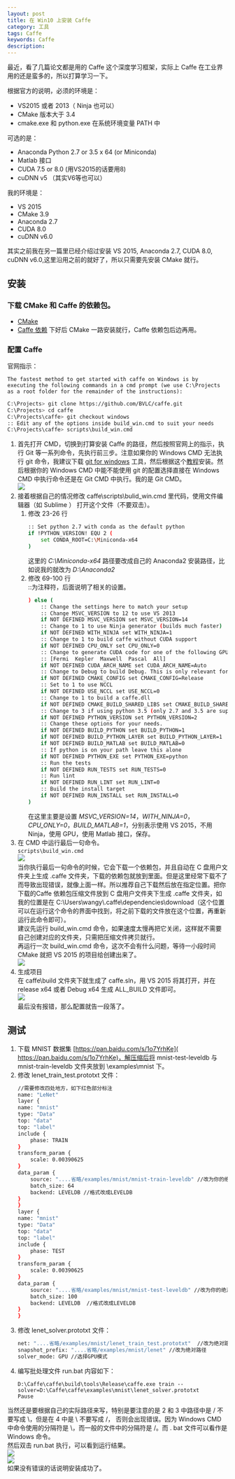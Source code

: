 ```yaml
---
layout: post
title: 在 Win10 上安装 Caffe
category: 工具
tags: Caffe
keywords: Caffe
description:
---
```

最近，看了几篇论文都是用的 Caffe 这个深度学习框架，实际上 Caffe 在工业界用的还是蛮多的，所以打算学习一下。

根据官方的说明，必须的环境是：
* VS2015 或者 2013（ Ninja 也可以）
* CMake 版本大于 3.4
* cmake.exe 和 python.exe 在系统环境变量 PATH 中  

可选的是：
* Anaconda Python 2.7 or 3.5 x 64 (or Miniconda)
* Matlab 接口
* CUDA 7.5 or 8.0 (用VS2015的话要用8)
* cuDNN v5 （其实V6等也可以）

我的环境是：
* VS 2015
* CMake 3.9
* Anaconda 2.7
* CUDA 8.0
* cuDNN v6.0

其实之前我在另一篇里已经介绍过安装 VS 2015, Anaconda 2.7, CUDA 8.0, cuDNN v6.0,这里沿用之前的就好了，所以只需要先安装 CMake 就行。
## 安装
### 下载 CMake 和 Caffe 的依赖包。
* [CMake](https://cmake.org/download/)
* [Caffe 依赖](https://github.com/willyd/caffe-builder/releases/ )
下好后 CMake 一路安装就行，Caffe 依赖包后边再用。
### 配置 Caffe
官网指示：
```text
The fastest method to get started with caffe on Windows is by executing the following commands in a cmd prompt (we use C:\Projects as a root folder for the remainder of the instructions):
```
```bash
C:\Projects> git clone https://github.com/BVLC/caffe.git
C:\Projects> cd caffe
C:\Projects\caffe> git checkout windows
:: Edit any of the options inside build_win.cmd to suit your needs
C:\Projects\caffe> scripts\build_win.cmd
```
1. 首先打开 CMD，切换到打算安装 Caffe 的路径，然后按照官网上的指示，执行 Git 等一系列命令，先执行前三步。注意如果你的 Windows CMD 无法执行 git 命令，我建议下载 [git for windows](http://gitforwindows.org/) 工具，然后根据这个[教程](https://jingyan.baidu.com/article/9f7e7ec0b17cac6f2815548d.html)安装。然后根据你的 Windows CMD 中能不能使用 git 的配置选择直接在 Windows CMD 中执行命令还是在 Git CMD 中执行。我的是 Git CMD。  
![](http://ww1.sinaimg.cn/mw690/006CYpBYly1fnzzofg0d0j30fk071mx4.jpg)
2. 接着根据自己的情况修改 caffe\scripts\bulid_win.cmd 里代码，使用文件编辑器（如 Sublime ） 打开这个文件（不要双击）。
    1. 修改 23-26 行
        ```bash
        :: Set python 2.7 with conda as the default python
        if !PYTHON_VERSION! EQU 2 (
            set CONDA_ROOT=C:\Miniconda-x64
        )
        ```  
         这里的 *C:\Miniconda-x64* 路径要改成自己的 Anaconda2 安装路径，比如说我的就改为 *D:\Anaconda2*
    2. 修改 69-100 行  
        ::为注释符，后面说明了相关的设置。
        ```bash
        ) else (
            :: Change the settings here to match your setup
            :: Change MSVC_VERSION to 12 to use VS 2013
            if NOT DEFINED MSVC_VERSION set MSVC_VERSION=14 
            :: Change to 1 to use Ninja generator (builds much faster)
            if NOT DEFINED WITH_NINJA set WITH_NINJA=1
            :: Change to 1 to build caffe without CUDA support
            if NOT DEFINED CPU_ONLY set CPU_ONLY=0
            :: Change to generate CUDA code for one of the following GPU architectures
            :: [Fermi  Kepler  Maxwell  Pascal  All]
            if NOT DEFINED CUDA_ARCH_NAME set CUDA_ARCH_NAME=Auto
            :: Change to Debug to build Debug. This is only relevant for the Ninja generator the Visual Studio generator will generate both Debug and Release configs
            if NOT DEFINED CMAKE_CONFIG set CMAKE_CONFIG=Release
            :: Set to 1 to use NCCL
            if NOT DEFINED USE_NCCL set USE_NCCL=0
            :: Change to 1 to build a caffe.dll
            if NOT DEFINED CMAKE_BUILD_SHARED_LIBS set CMAKE_BUILD_SHARED_LIBS=0
            :: Change to 3 if using python 3.5 (only 2.7 and 3.5 are supported)
            if NOT DEFINED PYTHON_VERSION set PYTHON_VERSION=2
            :: Change these options for your needs.
            if NOT DEFINED BUILD_PYTHON set BUILD_PYTHON=1
            if NOT DEFINED BUILD_PYTHON_LAYER set BUILD_PYTHON_LAYER=1
            if NOT DEFINED BUILD_MATLAB set BUILD_MATLAB=0
            :: If python is on your path leave this alone
            if NOT DEFINED PYTHON_EXE set PYTHON_EXE=python
            :: Run the tests
            if NOT DEFINED RUN_TESTS set RUN_TESTS=0
            :: Run lint
            if NOT DEFINED RUN_LINT set RUN_LINT=0
            :: Build the install target
            if NOT DEFINED RUN_INSTALL set RUN_INSTALL=0
        )
        ```
        在这里主要是设置 *MSVC_VERSION=14*，*WITH_NINJA=0*，*CPU_ONLY=0*，*BUILD_MATLAB=1*，分别表示使用 VS 2015，不用 Ninja，使用 GPU，使用 Matlab 接口，保存。
3. 在 CMD 中运行最后一句命令。  
`scripts\build_win.cmd`  
![](http://ww1.sinaimg.cn/mw690/006CYpBYly1fo02j6sqouj30nn0clt8y.jpg)  
当你执行最后一句命令的时候，它会下载一个依赖包，并且自动在 C 盘用户文件夹上生成 .caffe 文件夹，下载的依赖包就放到里面。但是这里经常下载不了而导致出现错误，就像上面一样。所以推荐自己下载然后放在指定位置。把你下载的Caffe 依赖包压缩文件放到 C 盘用户文件夹下生成 .caffe 文件夹，如我的位置是在 C:\Users\wangy\\.caffe\dependencies\download（这个位置可以在运行这个命令的界面中找到，将之前下载的文件放在这个位置，再重新运行此命令即可）。   
建议先运行 build_win.cmd 命令，如果速度太慢再把它关闭，这样就不需要自己创建对应的文件夹，只需把压缩文件拷贝就行。    
再运行一次 build_win.cmd 命令，这次不会有什么问题，等待一小段时间 CMake 就把 VS 2015 的项目给创建出来了。  
![](http://ww1.sinaimg.cn/mw690/006CYpBYly1fo00xfnsbgj30np0clweu.jpg)
4. 生成项目  
在 caffe\build 文件夹下就生成了 caffe.sln，用 VS 2015 将其打开，并在release x64 或者 Debug x64 生成 ALL_BUILD 文件即可。  
![](http://ww1.sinaimg.cn/mw690/006CYpBYly1fo00zujmifj30eb0cygm2.jpg)  
最后没有报错，那么配置就告一段落了。
## 测试
1. 下载 MNIST 数据集 [https://pan.baidu.com/s/1o7YrhKe](​https://pan.baidu.com/s/1o7YrhKe)，解压缩后将 mnist-test-leveldb 与 mnist-train-leveldb 文件夹放到 \examples\mnist 下。
2. 修改 lenet_train_test.prototxt 文件：
    ```bash
    //需要修改四处地方，如下红色部分标注  
    name: "LeNet"  
    layer {  
    name: "mnist"  
    type: "Data"  
    top: "data"  
    top: "label"  
    include {  
        phase: TRAIN  
    }  
    transform_param {  
        scale: 0.00390625  
    }  
    data_param {  
        source: "....省略/examples/mnist/mnist-train-leveldb" //改为你的绝对路径 ，比如我的是D:/Caffe/caffe/examples/mnist/mnist-train-leveldb
        batch_size: 64  
        backend: LEVELDB //格式改成LEVELDB  
    }  
    }  
    layer {  
    name: "mnist"  
    type: "Data"  
    top: "data"  
    top: "label"  
    include {  
        phase: TEST  
    }  
    transform_param {  
        scale: 0.00390625  
    }  
    data_param {  
        source: "....省略/examples/mnist/mnist-test-leveldb" //改为你的绝对路径  
        batch_size: 100  
        backend: LEVELDB  //格式改成LEVELDB  
    }  
    }  
    ```
3. 修改 lenet_solver.prototxt 文件：
    ```bash
    net: "....省略/examples/mnist/lenet_train_test.prototxt"  //改为绝对路径  
    snapshot_prefix: "....省略/examples/mnist/lenet" //改为绝对路径  
    solver_mode: GPU //选择GPU模式
    ```
4. 编写批处理文件 run.bat 内容如下：
    ```
    D:\Caffe\caffe\build\tools\Release\caffe.exe train --solver=D:\Caffe\caffe\examples\mnist\lenet_solver.prototxt
    Pause 
    ```
当然还是要根据自己的实际路径来写，特别是要注意的是 2 和 3 中路径中是 / 不要写成 \，但是在 4 中是 \ 不要写成 /， 否则会出现错误。因为 Windows CMD 中命令使用的分隔符是 \，而一般的文件中的分隔符是 /。而 . bat 文件可以看作是 Windows 命令。  
然后双击 run.bat 执行，可以看到运行结果。  
![](http://ww1.sinaimg.cn/mw690/006CYpBYly1fo01vgemqgj30qs0ctdg1.jpg)  
![](http://ww1.sinaimg.cn/mw690/006CYpBYly1fo01vv43dnj30qy0asdgd.jpg)  
如果没有错误的话说明安装成功了。
 